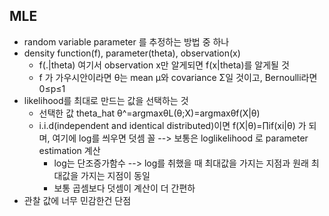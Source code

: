 ## MLE
* random variable parameter 를 추정하는 방법 중 하나
* density function(f), parameter(theta), observation(x)
	* f(.|theta) 여기서 observation x만 알게되면 f(x|theta)를 알게될 것
	* f 가 가우시안이라면 θ는 mean μ와 covariance Σ일 것이고, Bernoulli라면 0≤p≤1
* likelihood를 최대로 만드는 값을 선택하는 것
	* 선택한 값 theta_hat
	θ^=argmaxθL(θ;X)=argmaxθf(X|θ)
	* i.i.d(independent and identical distributed)이면 f(X|θ)=∏if(xi|θ) 가 되며, 여기에 log를 씌우면 덧셈 꼴 --> 보통은 loglikelihood 로 parameter estimation 계산
		* log는 단조증가함수 -->  log를 취했을 때 최대값을 가지는 지점과 원래 최대값을 가지는 지점이 동일
		* 보통 곱셈보다 덧셈이 계산이 더 간편하
* 관찰 값에 너무 민감한건 단점